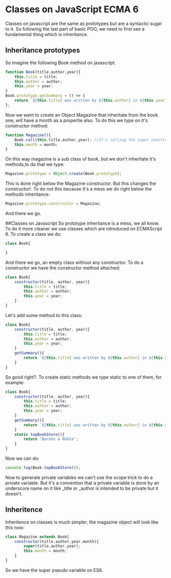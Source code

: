 # Classes on JavaScript ECMA 6
Classes on javascript are the same as prototypes but are a syntactic sugar to it. So following the last part of basic POO, we need to first see a fundamental thing which is inheritance.

## Inheritance prototypes
So imagine the following Book method on javascript:
```js
function Book(title,author,year){
    this.title = title;
    this.author = author;
    this.year = year;
}
Book.prototype.getSummary = () => {
    return `${this.title} was written by ${this.author} in ${this.year}`;
};
```
Now we want to create an Object Magazine that inheritate from the book one, will have a month as a propertie also. To do this we type on 
it's constructor method:
```js
function Magazine(){
    Book.call(this,title,author,year); //It's calling the super constructor  from the Book object
    this.month = month;
}
```
On this way magazine is a sub class of book, but we don't inheritate it's methods,to do that we type:
```js
Magazine.prototype = Object.create(Book.prototype);
```
This is done right below the Magazine constructor. But this changes the constructor!. To do not this because it's a mess we do right below
the methods inheritance:
```js
Magazine.prototype.constructor = Magazine;
```
And there we go.

##Classes on Javascript
So prototype inheritance is a mess, we all know. To do it more cleaner we use classes which are introduced on ECMAScript 6. To create a class we do:
```js
class Book{

}
```
And there we go, an empty class without any constructor. To do a constructor we have the constructor method attached:
```js
class Book{
    constructor(title, author, year){
        this.title = title;
        this.author = author;
        this.year = year;
    }
}
```
Let's add some method to this class:
```js
class Book{
    constructor(title, author, year){
        this.title = title;
        this.author = author;
        this.year = year;
    }
    getSummary(){
        return `${this.title} was written by ${this.author} in ${this.year}`;
    }
}
```
So good right?. To create static methods we type static to one of them, for example:
```js
class Book{
    constructor(title, author, year){
        this.title = title;
        this.author = author;
        this.year = year;
    }
    getSummary(){
        return `${this.title} was written by ${this.author} in ${this.year}`;
    }
    static topBookStore(){
        return 'Barnes & Noble';
    }
}
```
Now we can do:
```js
console.log(Book.topBookStore());
```
Now to generate private variables we can't use the scope trick to do a private variable. But it's a convention that a private variable is done by an underscore name on it like _title or _author is intended to be private but it doesn't.

## Inheritence
Inheritence on classes is much simpler, the magazine object will look like this now:
```js
class Magazine extends Book{
    constructor(title,author,year,month){
        super(title,author,year);
        this.month = month;
    }
}
```
So we have the super pseudo variable on ES6. 